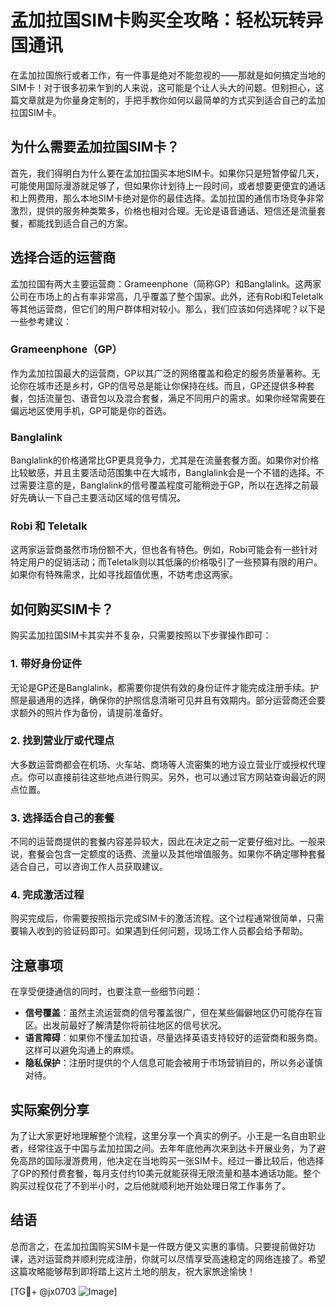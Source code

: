 # 孟加拉国SIM卡购买全攻略：轻松玩转异国通讯

在孟加拉国旅行或者工作，有一件事是绝对不能忽视的——那就是如何搞定当地的SIM卡！对于很多初来乍到的人来说，这可能是个让人头大的问题。但别担心，这篇文章就是为你量身定制的，手把手教你如何以最简单的方式买到适合自己的孟加拉国SIM卡。

## 为什么需要孟加拉国SIM卡？

首先，我们得明白为什么要在孟加拉国买本地SIM卡。如果你只是短暂停留几天，可能使用国际漫游就足够了，但如果你计划待上一段时间，或者想要更便宜的通话和上网费用，那么本地SIM卡绝对是你的最佳选择。孟加拉国的通信市场竞争非常激烈，提供的服务种类繁多，价格也相对合理。无论是语音通话、短信还是流量套餐，都能找到适合自己的方案。

## 选择合适的运营商

孟加拉国有两大主要运营商：Grameenphone（简称GP）和Banglalink。这两家公司在市场上的占有率非常高，几乎覆盖了整个国家。此外，还有Robi和Teletalk等其他运营商，但它们的用户群体相对较小。那么，我们应该如何选择呢？以下是一些参考建议：

### Grameenphone（GP）
作为孟加拉国最大的运营商，GP以其广泛的网络覆盖和稳定的服务质量著称。无论你在城市还是乡村，GP的信号总是能让你保持在线。而且，GP还提供多种套餐，包括流量包、语音包以及混合套餐，满足不同用户的需求。如果你经常需要在偏远地区使用手机，GP可能是你的首选。

### Banglalink
Banglalink的价格通常比GP更具竞争力，尤其是在流量套餐方面。如果你对价格比较敏感，并且主要活动范围集中在大城市，Banglalink会是一个不错的选择。不过需要注意的是，Banglalink的信号覆盖程度可能稍逊于GP，所以在选择之前最好先确认一下自己主要活动区域的信号情况。

### Robi 和 Teletalk
这两家运营商虽然市场份额不大，但也各有特色。例如，Robi可能会有一些针对特定用户的促销活动；而Teletalk则以其低廉的价格吸引了一些预算有限的用户。如果你有特殊需求，比如寻找超值优惠，不妨考虑这两家。

## 如何购买SIM卡？

购买孟加拉国SIM卡其实并不复杂，只需要按照以下步骤操作即可：

### 1. 带好身份证件
无论是GP还是Banglalink，都需要你提供有效的身份证件才能完成注册手续。护照是最通用的选择，确保你的护照信息清晰可见并且有效期内。部分运营商还会要求额外的照片作为备份，请提前准备好。

### 2. 找到营业厅或代理点
大多数运营商都会在机场、火车站、商场等人流密集的地方设立营业厅或授权代理点。你可以直接前往这些地点进行购买。另外，也可以通过官方网站查询最近的网点位置。

### 3. 选择适合自己的套餐
不同的运营商提供的套餐内容差异较大，因此在决定之前一定要仔细对比。一般来说，套餐会包含一定额度的话费、流量以及其他增值服务。如果你不确定哪种套餐适合自己，可以咨询工作人员获取建议。

### 4. 完成激活过程
购买完成后，你需要按照指示完成SIM卡的激活流程。这个过程通常很简单，只需要输入收到的验证码即可。如果遇到任何问题，现场工作人员都会给予帮助。

## 注意事项

在享受便捷通信的同时，也要注意一些细节问题：

- **信号覆盖**：虽然主流运营商的信号覆盖很广，但在某些偏僻地区仍可能存在盲区。出发前最好了解清楚你将前往地区的信号状况。
- **语言障碍**：如果你不懂孟加拉语，尽量选择英语支持较好的运营商和服务商。这样可以避免沟通上的麻烦。
- **隐私保护**：注册时提供的个人信息可能会被用于市场营销目的，所以务必谨慎对待。

## 实际案例分享

为了让大家更好地理解整个流程，这里分享一个真实的例子。小王是一名自由职业者，经常往返于中国与孟加拉国之间。去年年底他再次来到达卡开展业务，为了避免高昂的国际漫游费用，他决定在当地购买一张SIM卡。经过一番比较后，他选择了GP的预付费套餐，每月支付约10美元就能获得无限流量和基本通话功能。整个购买过程仅花了不到半小时，之后他就顺利地开始处理日常工作事务了。

## 结语

总而言之，在孟加拉国购买SIM卡是一件既方便又实惠的事情。只要提前做好功课，选对运营商并顺利完成注册，你就可以尽情享受高速稳定的网络连接了。希望这篇攻略能够帮到即将踏上这片土地的朋友，祝大家旅途愉快！

[TG💪+ @jx0703 ![Image](https://github.com/user-attachments/assets/dbca1d08-cadb-493c-b0ec-ad6f7a83f270)]